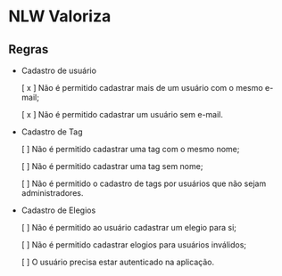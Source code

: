 # NLW Valoriza

## Regras

- Cadastro de usuário

    [ x ] Não é permitido cadastrar mais de um usuário com o mesmo e-mail;

    [ x ] Não é permitido cadastrar um usuário sem e-mail.

- Cadastro de Tag

    [ ] Não é permitido cadastrar uma tag com o mesmo nome;

    [ ] Não é permitido cadastrar uma tag sem nome;

    [ ] Não é permitido o cadastro de tags por usuários que não sejam administradores.

- Cadastro de Elegios

    [ ] Não é permitido ao usuário cadastrar um elegio para si;

    [ ] Não é permitido cadastrar elogios para usuários inválidos;

    [ ] O usuário precisa estar autenticado na aplicação.